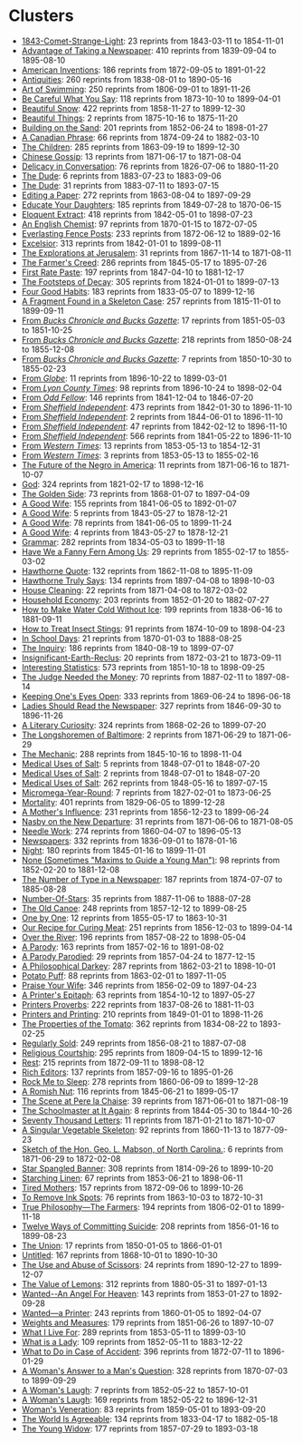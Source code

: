 # Clusters

* [1843-Comet-Strange-Light](clusters/sn83030213_1843-03-13_1843-Comet-Strange-Light.md): 23 reprints from 1843-03-11 to 1854-11-01
* [Advantage of Taking a Newspaper](clusters/18410703-sn85054702-AdvantageOfTakingANewspaper.md): 410 reprints from 1839-09-04 to 1895-08-10
* [American Inventions](clusters/18750702-sn89077510-AmericanInventions.md): 186 reprints from 1872-09-05 to 1891-01-22
* [Antiquities](clusters/18491020-sn82015408-Antiquities.md): 260 reprints from 1838-08-01 to 1890-05-16
* [Art of Swimming](clusters/18520804-sn83035101-ArtOfSwimming.md): 250 reprints from 1806-09-01 to 1891-11-26
* [Be Careful What You Say](clusters/18731010-sn83032041-BeCarefulWhatYouSay.md): 118 reprints from 1873-10-10 to 1899-04-01
* [Beautiful Snow](clusters/18590113-sn86081096-BeautifulSnow.md): 422 reprints from 1858-11-27 to 1899-12-30
* [Beautiful Things](clusters/18751016-sn84038806-BeautifulThings.md): 2 reprints from 1875-10-16 to 1875-11-20
* [Building on the Sand](clusters/18520811-sn84026897-BuildingOnTheSand.md): 201 reprints from 1852-06-24 to 1898-01-27
* [A Canadian Phrase](clusters/18751023-sn84038126-ACanadianPhrase.md): 66 reprints from 1874-09-24 to 1882-03-10
* [The Children](clusters/18640902-sn84038223-TheChildren.md): 285 reprints from 1863-09-19 to 1899-12-30
* [Chinese Gossip](clusters/18710617-sn83025925-ChineseGossip.md): 13 reprints from 1871-06-17 to 1871-08-04
* [Delicacy in Conversation](clusters/18631203-sn84031490-DelicacyInConversation.md): 76 reprints from 1826-07-06 to 1880-11-20
* [The Dude](clusters/18830723-sn84022871-TheDude.md): 6 reprints from 1883-07-23 to 1883-09-06
* [The Dude](clusters/18830723-sn84022871-TheDude.md): 31 reprints from 1883-07-11 to 1893-07-15
* [Editing a Paper](clusters/18801119-sn87062082-EditingAPaper.md): 272 reprints from 1863-08-04 to 1897-09-29
* [Educate Your Daughters](clusters/18500316-sn83035487-EducateYourDaughters.md): 185 reprints from 1849-07-28 to 1870-06-15
* [Eloquent Extract](clusters/18430908-sn98060050-EloquentExtract.md): 418 reprints from 1842-05-01 to 1898-07-23
* [An English Chemist](clusters/18701117-sn84028821-EnglishChemist.md): 97 reprints from 1870-01-15 to 1872-07-05
* [Everlasting Fence Posts](clusters/18720619-sn840232209-EverlastingFencePost.md): 233 reprints from 1872-06-12 to 1889-02-16
* [Excelsior](clusters/18420106-sn83030212-Excelsior.md): 313 reprints from 1842-01-01 to 1899-08-11
* [The Explorations at Jerusalem](clusters/18710629-sn84026753-ExplorationsAtJerusalem.md): 31 reprints from 1867-11-14 to 1871-08-11
* [The Farmer's Creed](clusters/18570709-sn82015486-FarmersCreed.md): 286 reprints from 1845-05-17 to 1895-07-26
* [First Rate Paste](clusters/18470818-sn85025007-FirstRatePaste.md): 197 reprints from 1847-04-10 to 1881-12-17
* [The Footsteps of Decay](clusters/18640117-sn82015407-TheFootstepsOfDecay.md): 305 reprints from 1824-01-01 to 1899-07-13
* [Four Good Habits](clusters/18520309-sn85026466-FourGoodHabits.md): 183 reprints from 1833-05-07 to 1899-12-16
* [A Fragment Found in a Skeleton Case](clusters/18360226-sn83035366-FragmentFoundInASkeletonCase.md): 257 reprints from 1815-11-01 to 1899-09-11
* [From _Bucks Chronicle and Bucks Gazette_](clusters/Manhood%20Buck%27s%20Chronicle%2021%20June%201851.md): 17 reprints from 1851-05-03 to 1851-10-25
* [From _Bucks Chronicle and Bucks Gazette_](clusters/Manhood%20Buck%27s%20Chronicle%2021%20June%201851.md): 218 reprints from 1850-08-24 to 1855-12-08
* [From _Bucks Chronicle and Bucks Gazette_](clusters/Manhood%20Buck%27s%20Chronicle%2021%20June%201851.md): 7 reprints from 1850-10-30 to 1855-02-23
* [From _Globe_](clusters/Untrodden%20Fields%20Globe%2010%20November%201896.md): 11 reprints from 1896-10-22 to 1899-03-01
* [From _Lyon County Times_](clusters/Philosophy%20of%20Marriage%20Lyon%20County%20Times%2014%20November%201896.md): 98 reprints from 1896-10-24 to 1898-02-04
* [From _Odd Fellow_](clusters/Silent%20Friend%20Odd%20Fellow%204%20December%201841.md): 146 reprints from 1841-12-04 to 1846-07-20
* [From _Sheffield Independent_](clusters/Manly%20Vigour%20Sheffield%20Independent%2024%20June%201843.md): 473 reprints from 1842-01-30 to 1896-11-10
* [From _Sheffield Independent_](clusters/Manly%20Vigour%20Sheffield%20Independent%2024%20June%201843.md): 2 reprints from 1844-06-01 to 1896-11-10
* [From _Sheffield Independent_](clusters/Self%20Preservation%20Sheffield%20Independent%2024%20June%201843.md): 47 reprints from 1842-02-12 to 1896-11-10
* [From _Sheffield Independent_](clusters/Self%20Preservation%20Sheffield%20Independent%2024%20June%201843.md): 566 reprints from 1841-05-22 to 1896-11-10
* [From _Western Times_](clusters/Man%20and%20Woman%20Western%20Times%2013%20May%201854.md): 13 reprints from 1853-05-13 to 1854-12-31
* [From _Western Times_](clusters/Man%20and%20Woman%20Western%20Times%2013%20May%201854.md): 3 reprints from 1853-05-13 to 1855-02-16
* [The Future of the Negro in America](clusters/18710629-sn84026753-FutureoftheNegro.md): 11 reprints from 1871-06-16 to 1871-10-07
* [God](clusters/18380718-sn83025661-God.md): 324 reprints from 1821-02-17 to 1898-12-16
* [The Golden Side](clusters/18680107-sn84020712-TheGoldenSide.md): 73 reprints from 1868-01-07 to 1897-04-09
* [A Good Wife](clusters/18430327-sn83016922-AGoodWife.md): 155 reprints from 1841-06-05 to 1892-01-07
* [A Good Wife](clusters/18430527-sn83016922-AGoodWife.md): 5 reprints from 1843-05-27 to 1878-12-21
* [A Good Wife](clusters/18430527-sn83016922-AGoodWife.md): 78 reprints from 1841-06-05 to 1899-11-24
* [A Good Wife](clusters/18430527-sn83016922-AGoodWife.md): 4 reprints from 1843-05-27 to 1878-12-21
* [Grammar](clusters/18460108-sn84022687-Grammar.md): 282 reprints from 1834-05-03 to 1899-11-18
* [Have We a Fanny Fern Among Us](clusters/18550222-sn85025007-IsThereFannyFernAmongUs.md): 29 reprints from 1855-02-17 to 1855-03-02
* [Hawthorne Quote](clusters/18750702-sn84024738-HawthorneQuote.md): 132 reprints from 1862-11-08 to 1895-11-09
* [Hawthorne Truly Says](clusters/18970409-sn82014635-HawthorneTrulySays.md): 134 reprints from 1897-04-08 to 1898-10-03
* [House Cleaning](clusters/18710426-sn84023209-HouseCleaning.md): 22 reprints from 1871-04-08 to 1872-03-02
* [Household Economy](clusters/18520205-sn84023200-HouseholdEconomy.md): 203 reprints from 1852-01-20 to 1882-07-27
* [How to Make Water Cold Without Ice](clusters/18570825-sn84020712-HowToMakeWaterColdWithoutIce.md): 199 reprints from 1838-06-16 to 1881-09-11
* [How to Treat Insect Stings](clusters/18770212-sn82014805-HowToTreatInsectStings.md): 91 reprints from 1874-10-09 to 1898-04-23
* [In School Days](clusters/18700103-sn84026844-InSchoolDays.md): 21 reprints from 1870-01-03 to 1888-08-25
* [The Inquiry](clusters/18401205-sn83016957-TheInquiry.md): 186 reprints from 1840-08-19 to 1899-07-07
* [Insignificant-Earth-Reclus](clusters/sn84026259-1872-03-21-Insignificant-Earth-Reclus.md): 20 reprints from 1872-03-21 to 1873-09-11
* [Interesting Statistics](clusters/18530719-sn86053240-InterestingStatistics.md): 573 reprints from 1851-10-18 to 1898-09-25
* [The Judge Needed the Money](clusters/18870304-sn2001063112-JudgeNeededTheMoney.md): 70 reprints from 1887-02-11 to 1897-08-14
* [Keeping One's Eyes Open](clusters/18690715-sn90061771-KeepingOnesEyesOpen.md): 333 reprints from 1869-06-24 to 1896-06-18
* [Ladies Should Read the Newspaper](clusters/18581111-sn84028820-LadiesShouldReadTheNewspaper.md): 327 reprints from 1846-09-30 to 1896-11-26
* [A Literary Curiosity](clusters/18680308-sn82015775-ALiteraryCuriosity.md): 324 reprints from 1868-02-26 to 1899-07-20
* [The Longshoremen of Baltimore](clusters/18710629-sn84026753-LongshoremenofBaltimore.md): 2 reprints from 1871-06-29 to 1871-06-29
* [The Mechanic](clusters/18451113-sn84023209-Mechanic.md): 288 reprints from 1845-10-16 to 1898-11-04
* [Medical Uses of Salt](clusters/18480701-SciAm-MedicalUsesOfSalt.md): 5 reprints from 1848-07-01 to 1848-07-20
* [Medical Uses of Salt](clusters/18480701-SciAm-MedicalUsesOfSalt.md): 2 reprints from 1848-07-01 to 1848-07-20
* [Medical Uses of Salt](clusters/18480701-SciAm-MedicalUsesOfSalt.md): 262 reprints from 1848-05-16 to 1897-07-15
* [Micromega-Year-Round](clusters/sn85038238_1872-10-10_Micromega-Year-Round.md): 7 reprints from 1827-02-01 to 1873-06-25
* [Mortality](clusters/18391219-sn82015015-Mortality.md): 401 reprints from 1829-06-05 to 1899-12-28
* [A Mother's Influence](clusters/18571114-sn85025181-AMothersInfluence.md): 231 reprints from 1856-12-23 to 1899-06-24
* [Nasby on the New Departure](clusters/18710629-sn84026753-NasbyOnTheNewDeparture.md): 31 reprints from 1871-06-06 to 1871-08-05
* [Needle Work](clusters/18600413-sn84026845-NeedleWork.md): 274 reprints from 1860-04-07 to 1896-05-13
* [Newspapers](clusters/18510710-sn84023200-Newspapers.md): 332 reprints from 1836-09-01 to 1878-01-16
* [Night](clusters/18511121-sn82015378-Night.md): 180 reprints from 1845-01-16 to 1899-11-01
* [None (Sometimes "Maxims to Guide a Young Man")](clusters/18590623-sn88077413-MaximsToGuideAYoungMan.md): 98 reprints from 1852-02-20 to 1881-12-08
* [The Number of Type in a Newspaper](clusters/18740718-sn85052141--NumberOfType.md): 187 reprints from 1874-07-07 to 1885-08-28
* [Number-Of-Stars](clusters/sn84022060_1888-02-04_Number-Of-Stars.md): 35 reprints from 1887-11-06 to 1888-07-28
* [The Old Canoe](clusters/18600301-sn82014141-TheOldCanoe.md): 248 reprints from 1857-12-12 to 1899-08-25
* [One by One](clusters/18550524-sn85042002-OneByOne.md): 12 reprints from 1855-05-17 to 1863-10-31
* [Our Recipe for Curing Meat](clusters/18621108-sn83016348-OurRecipeForCuringMeat.md): 251 reprints from 1856-12-03 to 1899-04-14
* [Over the River](clusters/18571007-sn83045450-OverTheRiver.md): 196 reprints from 1857-08-22 to 1898-05-04
* [A Parody](clusters/18570304-sn85026466-AParody.md): 163 reprints from 1857-02-16 to 1891-08-02
* [A Parody Parodied](clusters/18570623-sn83045462-AParodyParodied.md): 29 reprints from 1857-04-24 to 1877-12-15
* [A Philosophical Darkey](clusters/18720620-sn85033429-PhilosophicalDarkey.md): 287 reprints from 1862-03-21 to 1898-10-01
* [Potato Puff](clusters/18660223-sn83016107-PotatoPuff.md): 88 reprints from 1863-02-01 to 1897-11-05
* [Praise Your Wife](clusters/18570620-sn84026824-PraiseYourWife.md): 346 reprints from 1856-02-09 to 1897-04-23
* [A Printer's Epitaph](clusters/18580506-sn97065088-PrintersEpitaph.md): 63 reprints from 1854-10-12 to 1897-05-27
* [Printers Proverbs](clusters/18370826-sn85025180-PrintersProverbs.md): 222 reprints from 1837-08-26 to 1881-11-03
* [Printers and Printing](clusters/18510115-sn84026472-PrintersAndPrinting.md): 210 reprints from 1849-01-01 to 1898-11-26
* [The Properties of the Tomato](clusters/18520820-sn84023127-PropertiesOfTheTomato.md): 362 reprints from 1834-08-22 to 1893-02-25
* [Regularly Sold](clusters/18560821-sn83045462-RegularlySold.md): 249 reprints from 1856-08-21 to 1887-07-08
* [Religious Courtship](clusters/18360420-sn87065654-ReligiousCourtship.md): 295 reprints from 1809-04-15 to 1899-12-16
* [Rest](clusters/18721011-sn84026994-Rest.md): 215 reprints from 1872-09-11 to 1898-08-12
* [Rich Editors](clusters/18681202-sn84026601-RichEditors.md): 137 reprints from 1857-09-16 to 1895-01-26
* [Rock Me to Sleep](clusters/18600714-sn82016419-RockMeToSleep.md): 278 reprints from 1860-06-09 to 1899-12-28
* [A Romish Nut](clusters/18450904-sn86053954-ARomishNut.md): 116 reprints from 1845-06-21 to 1899-05-17
* [The Scene at Pere la Chaise](clusters/18710615-sn82014064-SceneAtPereLaChaise.md): 39 reprints from 1871-06-01 to 1871-08-19
* [The Schoolmaster at It Again](clusters/18440622-sn85054702-SchoolmasterAtItAgain.md): 8 reprints from 1844-05-30 to 1844-10-26
* [Seventy Thousand Letters](clusters/18710526-sn87075000-SeventyThousandLetters.md): 11 reprints from 1871-01-21 to 1871-10-07
* [A Singular Vegetable Skeleton](clusters/18601120-sn85025007-SingularVegetableSkeleton.md): 92 reprints from 1860-11-13 to 1877-09-23
* [Sketch of the Hon. Geo. L. Mabson, of North Carolina.](clusters/18710629-sn84026753-SketchofGeorgeMabson.md): 6 reprints from 1871-06-29 to 1872-02-08
* [Star Spangled Banner](clusters/StarSpangledBanner.md): 308 reprints from 1814-09-26 to 1899-10-20
* [Starching Linen](clusters/18540819-sn85038518-StarchingLinen.md): 67 reprints from 1853-06-21 to 1898-06-11
* [Tired Mothers](clusters/18720906-sn98060050-TiredMothers.md): 157 reprints from 1872-09-06 to 1899-10-26
* [To Remove Ink Spots](clusters/18631230-sn85054616-ToRemoveInkSpots.md): 76 reprints from 1863-10-03 to 1872-10-31
* [True Philosophy—The Farmers](clusters/18390614-sn98060050-TruePhilosophy.md): 194 reprints from 1806-02-01 to 1899-11-18
* [Twelve Ways of Committing Suicide](clusters/18560816-sn84020109-12WaySuicide.md): 208 reprints from 1856-01-16 to 1899-08-23
* [The Union](clusters/18500109-sn88064476-TheUnion.md): 17 reprints from 1850-01-05 to 1866-01-01
* [Untitled](clusters/18690123-sn82016099-untitled.md): 167 reprints from 1868-10-01 to 1890-10-30
* [The Use and Abuse of Scissors](clusters/18901227-sn84038206-UseAndAbuseScissors.md): 24 reprints from 1890-12-27 to 1899-12-07
* [The Value of Lemons](clusters/18800610-sn87068079-ValueOfLemons.md): 312 reprints from 1880-05-31 to 1897-01-13
* [Wanted--An Angel For Heaven](clusters/18530325-sn83045461-AnAngelForHeaven.md): 143 reprints from 1853-01-27 to 1892-09-28
* [Wanted—a Printer](clusters/18600105-sn84026845-WantedAPrinter.md): 243 reprints from 1860-01-05 to 1892-04-07
* [Weights and Measures](clusters/18511029-sn85042199-WeightsAndMeasures.md): 179 reprints from 1851-06-26 to 1897-10-07
* [What I Live For](clusters/18530710-sn87076863-WhatILiveFor.md): 289 reprints from 1853-05-11 to 1899-03-10
* [What is a Lady](clusters/18520622-sn82014593-AModelLady.md): 109 reprints from 1852-05-11 to 1883-12-22
* [What to Do in Case of Accident](clusters/18730206-sn85033395-WhatToDoInCaseOfAccident.md): 396 reprints from 1872-07-11 to 1896-01-29
* [A Woman's Answer to a Man's Question](clusters/18710126-sn87076794-WomansAnswer.md): 328 reprints from 1870-07-03 to 1899-09-29
* [A Woman's Laugh](clusters/18530101-sn82014593-AWomansLaugh.md): 7 reprints from 1852-05-22 to 1857-10-01
* [A Woman's Laugh](clusters/18530101-sn82014593-AWomansLaugh.md): 169 reprints from 1852-05-22 to 1896-12-31
* [Woman's Veneration](clusters/18600104-sn82014511-WomansVeneration.md): 83 reprints from 1859-05-01 to 1893-09-20
* [The World Is Agreeable](clusters/18420416-sn83016348-TheWorldIsAgreeable.md): 134 reprints from 1833-04-17 to 1882-05-18
* [The Young Widow](clusters/18570801-sn88064476-TheYoungWidow.md): 177 reprints from 1857-07-29 to 1893-03-18
